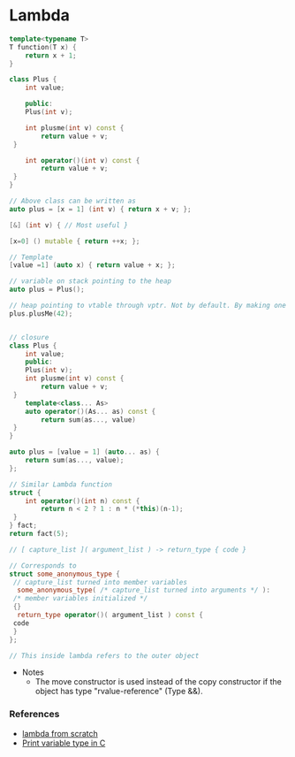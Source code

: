 # Lambda

```c++
template<typename T>
T function(T x) {
    return x + 1;
}

class Plus {
    int value;

    public: 
    Plus(int v);

    int plusme(int v) const {
        return value + v;
 }

    int operator()(int v) const {
        return value + v;
 }
}

// Above class can be written as
auto plus = [x = 1] (int v) { return x + v; };

[&] (int v) { // Most useful }

[x=0] () mutable { return ++x; };

// Template
[value =1] (auto x) { return value + x; };

// variable on stack pointing to the heap
auto plus = Plus();

// heap pointing to vtable through vptr. Not by default. By making one or methods virtual.
plus.plusMe(42);


// closure 
class Plus {
    int value;
    public: 
    Plus(int v);
    int plusme(int v) const {
        return value + v;
 }
    template<class... As>
    auto operator()(As... as) const {
        return sum(as..., value)
 }
}

auto plus = [value = 1] (auto... as) {
    return sum(as..., value);
};

// Similar Lambda function
struct {
    int operator()(int n) const {
        return n < 2 ? 1 : n * (*this)(n-1);
 }
} fact;
return fact(5);

// [ capture_list ]( argument_list ) -> return_type { code }

// Corresponds to
struct some_anonymous_type {
 // capture_list turned into member variables
  some_anonymous_type( /* capture_list turned into arguments */ ):
 /* member variables initialized */
 {}
  return_type operator()( argument_list ) const {
 code
 }
};

// This inside lambda refers to the outer object
```
- Notes
    - The move constructor is used instead of the copy constructor if the object has type "rvalue-reference" (Type &&).

### References
- [lambda from scratch](https://www.youtube.com/watch?v=3jCOwajNch0)
- [Print variable type in C](https://stackoverflow.com/questions/81870/is-it-possible-to-print-a-variables-type-in-standard-c)